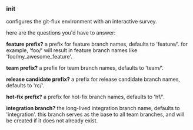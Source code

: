 
### init

configures the git-flux environment with an interactive survey.

here are the questions you'd have to answer:

   **feature prefix?**
      a prefix for feature branch names, defaults to 'feature/'. 
      for example, 'foo/' will result in feature branch names like 'foo/my_awesome_feature'.

   **team prefix?**
      a prefix for team branch names, defaults to 'team/'.

   **release candidate prefix?**
      a prefix for release candidate branch names, defaults to 'rc/'.

   **hot-fix prefix?**
      a prefix for hot-fix branch names, defaults to 'hf/'.

   **integration branch?**
      the long-lived integration branch name, defaults to 'integration'. 
      this branch serves as the base to all team branches, and will be created if it does not already exist.
 